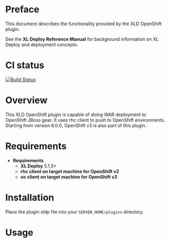 # Preface #

This document describes the functionality provided by the XLD OpenShift plugin.

See the **XL Deploy Reference Manual** for background information on XL Deploy and deployment concepts.

# CI status #

[![Build Status][xld-openshift-travis-image]][xld-openshift-travis-url]

[xld-openshift-travis-image]: https://travis-ci.org/xebialabs-community/xld-openshift-plugin.svg?branch=master
[xld-openshift-travis-url]: https://travis-ci.org/xebialabs-community/xld-openshift-plugin


# Overview #

This XLD OpenShift plugin is capable of doing WAR deployment to OpenShift JBoss gear. It uses rhc client to push to OpenShift environments.
Starting from version 6.0.0, OpenShift v3 is also part of this plugin.

# Requirements #

* **Requirements**
	* **XL Deploy** 5.1.3+
	* **rhc client on target machine for OpenShift v2** 
	* **oc client on target machine for OpenShift v3** 

# Installation #

Place the plugin xldp file into your `SERVER_HOME/plugins` directory.  

# Usage #

